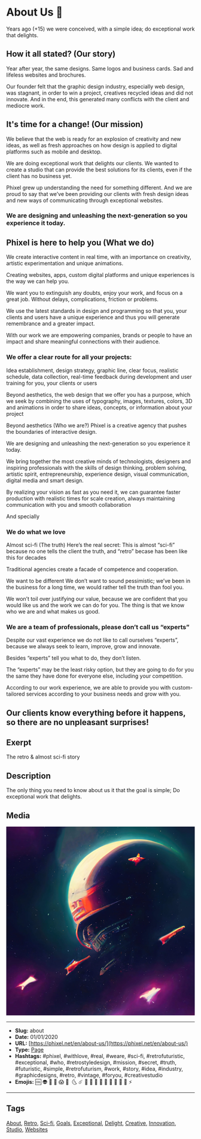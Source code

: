 # About Us ​🤖
Years ago (+15) we were conceived, with a simple idea;
do exceptional work that delights.

## How it all stated? (Our story)
Year after year, the same designs. Same logos and business cards. Sad and lifeless websites and brochures.

Our founder felt that the graphic design industry, especially web design, was stagnant, in order to win a project, creatives recycled ideas and did not innovate. And in the end, this generated many conflicts with the client and mediocre work.

## It's time for a change! (Our mission)
We believe that the web is ready for an explosion of creativity and new ideas, as well as fresh approaches on how design is applied to digital platforms such as mobile and desktop.

We are doing exceptional work that delights our clients. We wanted to create a studio that can provide the best solutions for its clients, even if the client has no business yet.

Phixel grew up understanding the need for something different. And we are proud to say that we’ve been providing our clients with fresh design ideas and new ways of communicating through exceptional websites.

### We are designing and unleashing the next-generation so you experience it today.

## Phixel is here to help you (What we do)
We create interactive content in real time, with an importance on creativity, artistic experimentation and unique animations. ​

Creating websites, apps, custom digital platforms and unique experiences is the way we can help you.

We want you to extinguish any doubts, enjoy your work, and focus on a great job. Without delays, complications, friction or problems.

We use the latest standards in design and programming so that you, your clients and users have a unique experience and thus you will generate remembrance and a greater impact.

With our work we are empowering companies, brands or people to have an impact and share meaningful connections with their audience.

### We offer a clear route for all your projects:
Idea establishment, design strategy, graphic line, clear focus, realistic schedule, data collection, real-time feedback during development and user training for you, your clients or users

Beyond aesthetics, the web design that we offer you has a purpose, which we seek by combining the uses of typography, images, textures, colors, 3D and animations in order to share ideas, concepts, or information about your project

Beyond aesthetics (Who we are?)
Phixel is a creative agency that pushes the boundaries of interactive design.

We are designing and unleashing the next-generation so you experience it today.

We bring together the most creative minds of technologists, designers and inspiring professionals with the skills of design thinking, problem solving, artistic spirit, entrepreneurship, experience design, visual communication, digital media and smart design.

By realizing your vision as fast as you need it, we can guarantee faster production with realistic times for scale creation, always maintaining communication with you and smooth collaboration

And specially

### We do what we love
Almost sci-fi (The truth)
Here’s the real secret:
This is almost “sci-fi” because no one tells the client the truth, and “retro” becase has been like this for decades

Traditional agencies create a facade of competence and cooperation.

We want to be different
We don’t want to sound pessimistic; we’ve been in the business for a long time, we would rather tell the truth than fool you.

We won’t toil over justifying our value, because we are confident that you would like us and the work we can do for you. The thing is that we know who we are and what makes us good.

### We are a team of professionals, please don’t call us “experts”
Despite our vast experience we do not like to call ourselves “experts”, because we always seek to learn, improve, grow and innovate.

Besides “experts” tell you what to do, they don’t listen.

The “experts” may be the least risky option, but they are going to do for you the same they have done for everyone else, including your competition.

According to our work experience, we are able to provide you with custom-tailored services according to your business needs and grow with you.

Our clients know everything before it happens, so there are no unpleasant surprises!
------------
## Exerpt
The retro & almost sci-fi story
## Description
The only thing you need to know about us it that the goal is simple; Do exceptional work that delights.
## Media
<img src="media/c426bc9d/space-cover.jpg">

------------
- **Slug:** about
- **Date:** 01/01/2020
- **URL:** [https://phixel.net/en/about-us/](https://phixel.net/en/about-us/)
- **Type:** [Page](#page)
- **Hashtags:** #phixel, #withlove, #real, #weare, #sci-fi, #retrofuturistic, #exceptional, #who, #retrostyledesign, #mission, #secret, #truth, #futuristic, #simple, #retrofuturism, #work, #story, #idea, #industry, #graphicdesigns, #retro, #vintage, #foryou, #creativestudio
- **Emojis:** 🆒 👽 🎩 🌟 😱 🚀 ​​ 🌜 ☄️ 🌌 🦠 🔫 👨 🏿 💫 🤖 👾 📡 ⚡​ ​

------------
## Tags
[About](#about), [Retro](#retro), [Sci-fi](#sci-fi), [Goals](#goals), [Exceptional](#exceptional), [Delight](#delight), [Creative](#creative), [Innovation](#innovation), [Studio](#studio), [Websites](#websites)

